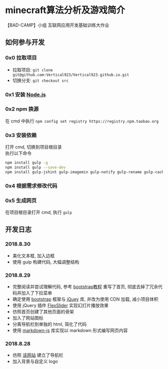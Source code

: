# minecraft算法分析及游戏简介

【BAD-CAMP】小组 互联网应用开发基础训练大作业

## 如何参与开发

### 0x0 拉取项目

- 拉取项目: `git clone git@github.com:Vertical923/Vertical923.github.io.git`
- 切换分支: `git checkout src`

### 0x1 安装 [Node.js](https://nodejs.org/en/download/)

### 0x2 npm 换源

在 cmd 中执行 `npm config set registry https://registry.npm.taobao.org`

### 0x3 安装依赖

打开 cmd, 切换到项目根目录  
执行以下命令

```bash
npm install gulp -g
npm install gulp --save-dev
npm install gulp-jshint gulp-imagemin gulp-notify gulp-rename gulp-cache gulp-markdown gulp-file-include marked del --save-dev
```

### 0x4 根据需求修改代码

### 0x5 生成网页

在项目根目录打开 cmd, 执行 `gulp`

## 开发日志

### 2018.8.30

- 美化文本框, 加入边框
- 使用 gulp 构建代码, 大幅调整结构

### 2018.8.29

- 完整阅读并尝试理解代码, 参考 [bootstrap教程](http://www.runoob.com/bootstrap/bootstrap-navbar.html) 重写了首页, 彻底去掉了冗余代码并加入了下拉菜单
- 确定使用 [bootstrap](https://getbootstrap.com/) 框架与 [jQuey](https://jquery.com/) 库, 并改为使用 CDN 加载, 减小项目体积
- 使用 jQuery 插件 [FlexSlider](http://flexslider.woothemes.com/) 实现幻灯片播放效果
- 仿照首页创建了其他页面的骨架
- 加入了网站图标
- 分离导航栏到单独的 html, 简化了代码
- 使用 [markdown-js](https://github.com/evilstreak/markdown-js) 库实现以 markdown 形式编写网页内容

### 2018.8.28

- 仿照 [该网站](http://phpweb.mobanzhongxin.cn/) 建立了导航栏
- 加入背景与自定义 logo
